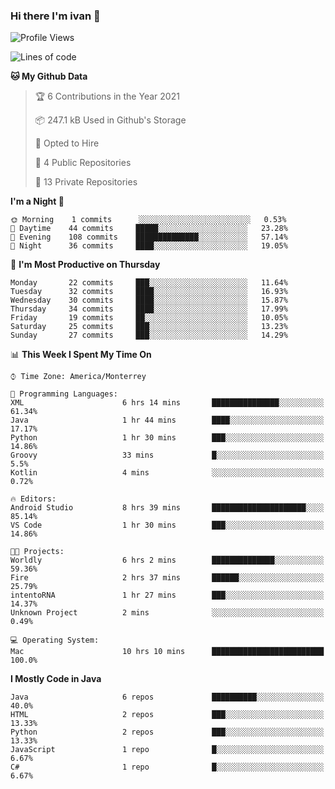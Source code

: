 ### Hi there I'm ivan 👋
<!--START_SECTION:waka-->
![Profile Views](http://img.shields.io/badge/Profile%20Views-21-blue)

![Lines of code](https://img.shields.io/badge/From%20Hello%20World%20I%27ve%20Written-2.2%20million%20lines%20of%20code-blue)

**🐱 My Github Data** 

> 🏆 6 Contributions in the Year 2021
 > 
> 📦 247.1 kB Used in Github's Storage 
 > 
> 💼 Opted to Hire
 > 
> 📜 4 Public Repositories 
 > 
> 🔑 13 Private Repositories  
 > 
**I'm a Night 🦉** 

```text
🌞 Morning    1 commits      ░░░░░░░░░░░░░░░░░░░░░░░░░   0.53% 
🌆 Daytime    44 commits     █████░░░░░░░░░░░░░░░░░░░░   23.28% 
🌃 Evening    108 commits    ██████████████░░░░░░░░░░░   57.14% 
🌙 Night      36 commits     ████░░░░░░░░░░░░░░░░░░░░░   19.05%

```
📅 **I'm Most Productive on Thursday** 

```text
Monday       22 commits     ███░░░░░░░░░░░░░░░░░░░░░░   11.64% 
Tuesday      32 commits     ████░░░░░░░░░░░░░░░░░░░░░   16.93% 
Wednesday    30 commits     ████░░░░░░░░░░░░░░░░░░░░░   15.87% 
Thursday     34 commits     ████░░░░░░░░░░░░░░░░░░░░░   17.99% 
Friday       19 commits     ██░░░░░░░░░░░░░░░░░░░░░░░   10.05% 
Saturday     25 commits     ███░░░░░░░░░░░░░░░░░░░░░░   13.23% 
Sunday       27 commits     ███░░░░░░░░░░░░░░░░░░░░░░   14.29%

```


📊 **This Week I Spent My Time On** 

```text
⌚︎ Time Zone: America/Monterrey

💬 Programming Languages: 
XML                      6 hrs 14 mins       ███████████████░░░░░░░░░░   61.34% 
Java                     1 hr 44 mins        ████░░░░░░░░░░░░░░░░░░░░░   17.17% 
Python                   1 hr 30 mins        ███░░░░░░░░░░░░░░░░░░░░░░   14.86% 
Groovy                   33 mins             █░░░░░░░░░░░░░░░░░░░░░░░░   5.5% 
Kotlin                   4 mins              ░░░░░░░░░░░░░░░░░░░░░░░░░   0.72%

🔥 Editors: 
Android Studio           8 hrs 39 mins       █████████████████████░░░░   85.14% 
VS Code                  1 hr 30 mins        ███░░░░░░░░░░░░░░░░░░░░░░   14.86%

🐱‍💻 Projects: 
Worldly                  6 hrs 2 mins        ██████████████░░░░░░░░░░░   59.36% 
Fire                     2 hrs 37 mins       ██████░░░░░░░░░░░░░░░░░░░   25.79% 
intentoRNA               1 hr 27 mins        ███░░░░░░░░░░░░░░░░░░░░░░   14.37% 
Unknown Project          2 mins              ░░░░░░░░░░░░░░░░░░░░░░░░░   0.49%

💻 Operating System: 
Mac                      10 hrs 10 mins      █████████████████████████   100.0%

```

**I Mostly Code in Java** 

```text
Java                     6 repos             ██████████░░░░░░░░░░░░░░░   40.0% 
HTML                     2 repos             ███░░░░░░░░░░░░░░░░░░░░░░   13.33% 
Python                   2 repos             ███░░░░░░░░░░░░░░░░░░░░░░   13.33% 
JavaScript               1 repo              █░░░░░░░░░░░░░░░░░░░░░░░░   6.67% 
C#                       1 repo              █░░░░░░░░░░░░░░░░░░░░░░░░   6.67%

```



<!--END_SECTION:waka-->

<!--
<p align="center">
  <img src ="https://github-readme-stats.vercel.app/api?username=ivanjtm&show_icons=true&count_private=true&theme=default&hide_border=true&include_all_commits=true?count_private=true">
  <img src ="https://github-readme-stats.vercel.app/api/top-langs/?username=ivanjtm&layout=compact&hide_border=true&langs_count=50">
  <img src="https://github-readme-stats.vercel.app/api/wakatime?username=ivanjtm&hide_border=true"> 
</p>
-->
